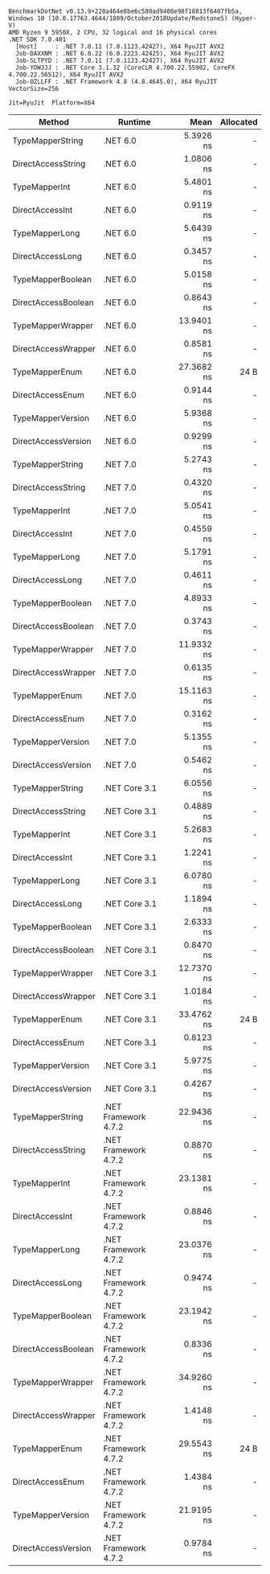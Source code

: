 ```

BenchmarkDotNet v0.13.9+228a464e8be6c580ad9408e98f18813f6407fb5a, Windows 10 (10.0.17763.4644/1809/October2018Update/Redstone5) (Hyper-V)
AMD Ryzen 9 5950X, 2 CPU, 32 logical and 16 physical cores
.NET SDK 7.0.401
  [Host]     : .NET 7.0.11 (7.0.1123.42427), X64 RyuJIT AVX2
  Job-DAXXNM : .NET 6.0.22 (6.0.2223.42425), X64 RyuJIT AVX2
  Job-SLTPYD : .NET 7.0.11 (7.0.1123.42427), X64 RyuJIT AVX2
  Job-YOWJJJ : .NET Core 3.1.32 (CoreCLR 4.700.22.55902, CoreFX 4.700.22.56512), X64 RyuJIT AVX2
  Job-OZLLFF : .NET Framework 4.8 (4.8.4645.0), X64 RyuJIT VectorSize=256

Jit=RyuJit  Platform=X64  

```
| Method              | Runtime              | Mean       | Allocated |
|-------------------- |--------------------- |-----------:|----------:|
| TypeMapperString    | .NET 6.0             |  5.3926 ns |         - |
| DirectAccessString  | .NET 6.0             |  1.0806 ns |         - |
| TypeMapperInt       | .NET 6.0             |  5.4801 ns |         - |
| DirectAccessInt     | .NET 6.0             |  0.9119 ns |         - |
| TypeMapperLong      | .NET 6.0             |  5.6439 ns |         - |
| DirectAccessLong    | .NET 6.0             |  0.3457 ns |         - |
| TypeMapperBoolean   | .NET 6.0             |  5.0158 ns |         - |
| DirectAccessBoolean | .NET 6.0             |  0.8643 ns |         - |
| TypeMapperWrapper   | .NET 6.0             | 13.9401 ns |         - |
| DirectAccessWrapper | .NET 6.0             |  0.8581 ns |         - |
| TypeMapperEnum      | .NET 6.0             | 27.3682 ns |      24 B |
| DirectAccessEnum    | .NET 6.0             |  0.9144 ns |         - |
| TypeMapperVersion   | .NET 6.0             |  5.9368 ns |         - |
| DirectAccessVersion | .NET 6.0             |  0.9299 ns |         - |
| TypeMapperString    | .NET 7.0             |  5.2743 ns |         - |
| DirectAccessString  | .NET 7.0             |  0.4320 ns |         - |
| TypeMapperInt       | .NET 7.0             |  5.0541 ns |         - |
| DirectAccessInt     | .NET 7.0             |  0.4559 ns |         - |
| TypeMapperLong      | .NET 7.0             |  5.1791 ns |         - |
| DirectAccessLong    | .NET 7.0             |  0.4611 ns |         - |
| TypeMapperBoolean   | .NET 7.0             |  4.8933 ns |         - |
| DirectAccessBoolean | .NET 7.0             |  0.3743 ns |         - |
| TypeMapperWrapper   | .NET 7.0             | 11.9332 ns |         - |
| DirectAccessWrapper | .NET 7.0             |  0.6135 ns |         - |
| TypeMapperEnum      | .NET 7.0             | 15.1163 ns |         - |
| DirectAccessEnum    | .NET 7.0             |  0.3162 ns |         - |
| TypeMapperVersion   | .NET 7.0             |  5.1355 ns |         - |
| DirectAccessVersion | .NET 7.0             |  0.5462 ns |         - |
| TypeMapperString    | .NET Core 3.1        |  6.0556 ns |         - |
| DirectAccessString  | .NET Core 3.1        |  0.4889 ns |         - |
| TypeMapperInt       | .NET Core 3.1        |  5.2683 ns |         - |
| DirectAccessInt     | .NET Core 3.1        |  1.2241 ns |         - |
| TypeMapperLong      | .NET Core 3.1        |  6.0780 ns |         - |
| DirectAccessLong    | .NET Core 3.1        |  1.1894 ns |         - |
| TypeMapperBoolean   | .NET Core 3.1        |  2.6333 ns |         - |
| DirectAccessBoolean | .NET Core 3.1        |  0.8470 ns |         - |
| TypeMapperWrapper   | .NET Core 3.1        | 12.7370 ns |         - |
| DirectAccessWrapper | .NET Core 3.1        |  1.0184 ns |         - |
| TypeMapperEnum      | .NET Core 3.1        | 33.4762 ns |      24 B |
| DirectAccessEnum    | .NET Core 3.1        |  0.8123 ns |         - |
| TypeMapperVersion   | .NET Core 3.1        |  5.9775 ns |         - |
| DirectAccessVersion | .NET Core 3.1        |  0.4267 ns |         - |
| TypeMapperString    | .NET Framework 4.7.2 | 22.9436 ns |         - |
| DirectAccessString  | .NET Framework 4.7.2 |  0.8870 ns |         - |
| TypeMapperInt       | .NET Framework 4.7.2 | 23.1381 ns |         - |
| DirectAccessInt     | .NET Framework 4.7.2 |  0.8846 ns |         - |
| TypeMapperLong      | .NET Framework 4.7.2 | 23.0376 ns |         - |
| DirectAccessLong    | .NET Framework 4.7.2 |  0.9474 ns |         - |
| TypeMapperBoolean   | .NET Framework 4.7.2 | 23.1942 ns |         - |
| DirectAccessBoolean | .NET Framework 4.7.2 |  0.8336 ns |         - |
| TypeMapperWrapper   | .NET Framework 4.7.2 | 34.9260 ns |         - |
| DirectAccessWrapper | .NET Framework 4.7.2 |  1.4148 ns |         - |
| TypeMapperEnum      | .NET Framework 4.7.2 | 29.5543 ns |      24 B |
| DirectAccessEnum    | .NET Framework 4.7.2 |  1.4384 ns |         - |
| TypeMapperVersion   | .NET Framework 4.7.2 | 21.9195 ns |         - |
| DirectAccessVersion | .NET Framework 4.7.2 |  0.9784 ns |         - |
